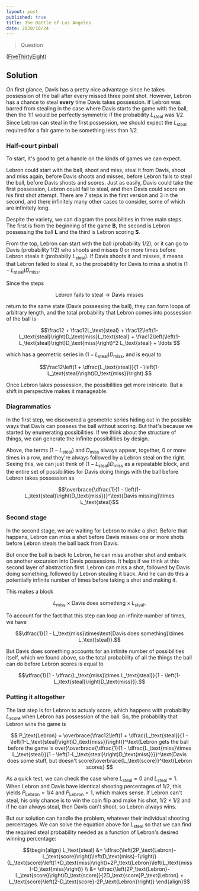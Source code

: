 ```yaml
---
layout: post
published: true
title: The Battle of Los Angeles
date: 2020/10/24
---
```


>Question

<!--more-->

([FiveThirtyEight](URL))

## Solution

On first glance, Davis has a pretty nice advantage since he takes possession of the ball after every missed three point shot. However, Lebron has a chance to steal **every** time Davis takes possession. If Lebron was barred from stealing in the case where Davis starts the game with the ball, then the 1:1 would be perfectly symmetric if the probability $L_\text{steal}$ was $1/2.$ Since Lebron can steal in the first possession, we should expect the $L_\text{steal}$ required for a fair game to be something less than $1/2.$

### Half-court pinball

To start, it's good to get a handle on the kinds of games we can expect.

Lebron could start with the ball, shoot and miss, steal it from Davis, shoot and miss again, before Davis shoots and misses, before Lebron fails to steal the ball, before Davis shoots and scores. Just as easily, Davis could take the first possession, Lebron could fail to steal, and then Davis could score on his first shot attempt. There are $7$ steps in the first version and $3$ in the second, and there infinitely many other cases to consider, some of which are infinitely long.

Despite the variety, we can diagram the possibilities in three main steps. The first is from the beginning of the game $\mathbf{B},$ the second is Lebron possessing the ball $\mathbf{L}$ and the third is Lebron scoring $\mathbf{S}.$ 

From the top, Lebron can start with the ball (probability $1/2$), or it can go to Davis (probability $1/2$) who shoots and misses $0$ or more times before Lebron steals it (probabiliy $L_\text{steal}$). If Davis shoots it and misses, it means that Lebron failed to steal it, so the probability for Davis to miss a shot is $\left(1-L_\text{steal}\right)D_\text{miss}.$

Since the steps

$$\text{Lebron fails to steal} \rightarrow \text{Davis misses}$$ 

return to the same state (Davis possessing the ball), they can form loops of arbitrary length, and the total probability that Lebron comes into possession of the ball is

$$\frac12 + \frac12L_\text{steal} + \frac12\left(1-L_\text{steal}\right)D_\text{miss}L_\text{steal} + \frac12\left(\left(1-L_\text{steal}\right)D_\text{miss}\right)^2 L_\text{steal} + \ldots $$

which has a geometric series in $\left(1-L_\text{steal}\right)D_\text{miss},$ and is equal to

$$\frac12\left(1 + \dfrac{L_\text{steal}}{1 - \left(1-L_\text{steal}\right)D_\text{miss}}\right).$$

Once Lebron takes possession, the possibilities get more intricate. But a shift in perspective makes it manageable.

### Diagrammatics

In the first step, we discovered a geometric series hiding out in the possible ways that Davis can possess the ball without scoring. But that's because we started by enumerating possibilities. If we think about the structure of things, we can generate the infinite possibilities by design. 

Above, the terms $\left(1-L_\text{steal}\right)$ and $D_\text{miss}$ always appear, together, $0$ or more times in a row, and they're always followed by a Lebron steal on the right. Seeing this, we can just think of $\left(1-L_\text{steal}\right)D_\text{miss}$ as a repeatable block, and the entire set of possibilities for Davis doing things with the ball before Lebron takes possession as

$$\overbrace{\dfrac{1}{1 - \left(1-L_\text{steal}\right)D_\text{miss}}}^\text{Davis missing}\times L_\text{steal}$$

### Second stage

In the second stage, we are waiting for Lebron to make a shot. Before that happens, Lebron can miss a shot before Davis misses one or more shots before Lebron steals the ball back from Davis. 

But once the ball is back to Lebron, he can miss another shot and embark on another excursion into Davis possessions. It helps if we think at this second layer of abstraction first. Lebron can miss a shot, followed by Davis doing something, followed by Lebron stealing it back. And he can do this a potentially infinite number of times before taking a shot and making it. 

This makes a block 

$$L_\text{miss}\times\text{Davis does something}\times L_\text{steal}.$$

To account for the fact that this step can loop an infinite number of times, we have

$$\dfrac{1}{1 - L_\text{miss}\times\text{Davis does something}\times L_\text{steal}}.$$

But $\text{Davis does something}$ accounts for an infinite number of possibilities itself, which we found above, so the total probability of all the things the ball can do before Lebron scores is equal to

$$\dfrac{1}{1 - \dfrac{L_\text{miss}\times L_\text{steal}}{1 - \left(1-L_\text{steal}\right)D_\text{miss}}}.$$

### Putting it altogether

The last step is for Lebron to actualy score, which happens with probability $L_\text{score}$ when Lebron has possession of the ball. So, the probability that Lebron wins the game is

$$
P_\text{Lebron} = \overbrace{\frac12\left(1 + \dfrac{L_\text{steal}}{1 - \left(1-L_\text{steal}\right)D_\text{miss}}\right)}^\text{Lebron gets the ball before the game is over}\overbrace{\dfrac{1}{1 - \dfrac{L_\text{miss}\times L_\text{steal}}{1 - \left(1-L_\text{steal}\right)D_\text{miss}}}}^\text{Davis does some stuff, but doesn't score}\overbrace{L_\text{score}}^\text{Lebron scores}
$$

As a quick test, we can check the case where $L_\text{steal} = 0$ and $L_\text{steal}=1.$ When Lebron and Davis have identical shooting percentages of $1/2$, this yields $P_\text{Lebron}=1/4$ and $P_\text{Lebron}=1,$ which makes sense. If Lebron can't steal, his only chance is to win the coin flip and make his shot, $1/2\times 1/2$ and if he can always steal, then Davis can't shoot, so Lebron always wins.

But our solution can handle the problem, whatever their individual shooting percentages. We can solve the equation above for $L_\text{steal}$ so that we can find the required steal probability needed as a function of Lebron's desired winning percentage:

$$\begin{align}
L_\text{steal} &= \dfrac{\left(2P_\text{Lebron}-L_\text{score}\right)\left(D_\text{miss}-1\right)}{L_\text{score}\left(1+D_\text{miss}\right)+2P_\text{Lebron}\left(L_\text{miss}-D_\text{miss}\right)} \\
&= \dfrac{\left(2P_\text{Lebron}-L_\text{score}\right)D_\text{score}}{2D_\text{score}P_\text{Lebron} + L_\text{score}\left(2-D_\text{score}-2P_\text{Lebron}\right)}
\end{align}$$



<br>
